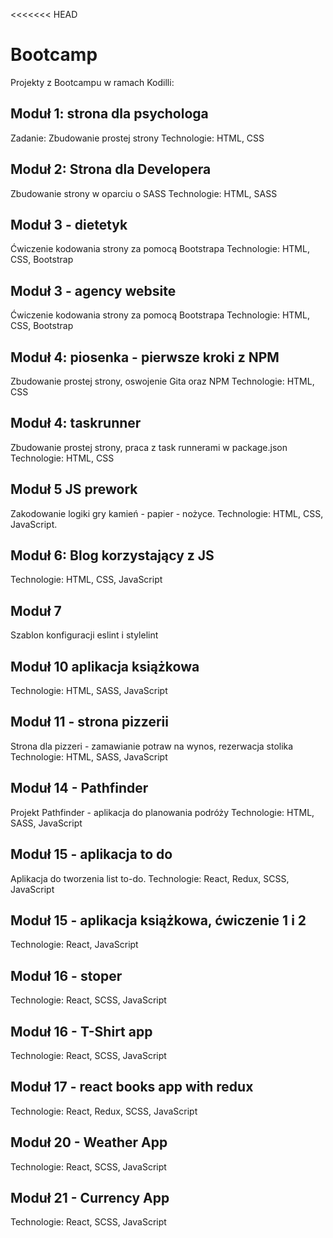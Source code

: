 <<<<<<< HEAD

# Bootcamp

Projekty z Bootcampu w ramach Kodilli:

## Moduł 1: strona dla psychologa

Zadanie: Zbudowanie prostej strony
Technologie: HTML, CSS

## Moduł 2: Strona dla Developera

Zbudowanie strony w oparciu o SASS
Technologie: HTML, SASS

## Moduł 3 - dietetyk

Ćwiczenie kodowania strony za pomocą Bootstrapa
Technologie: HTML, CSS, Bootstrap

## Moduł 3 - agency website

Ćwiczenie kodowania strony za pomocą Bootstrapa
Technologie: HTML, CSS, Bootstrap

## Moduł 4: piosenka - pierwsze kroki z NPM

Zbudowanie prostej strony, oswojenie Gita oraz NPM
Technologie: HTML, CSS

## Moduł 4: taskrunner

Zbudowanie prostej strony, praca z task runnerami w package.json
Technologie: HTML, CSS

## Moduł 5 JS prework

Zakodowanie logiki gry kamień - papier - nożyce.
Technologie: HTML, CSS, JavaScript.

## Moduł 6: Blog korzystający z JS

Technologie: HTML, CSS, JavaScript

## Moduł 7

Szablon konfiguracji eslint i stylelint

## Moduł 10 aplikacja książkowa

Technologie: HTML, SASS, JavaScript

## Moduł 11 - strona pizzerii

Strona dla pizzeri - zamawianie potraw na wynos, rezerwacja stolika
Technologie: HTML, SASS, JavaScript

## Moduł 14 - Pathfinder

Projekt Pathfinder - aplikacja do planowania podróży
Technologie: HTML, SASS, JavaScript

## Moduł 15 - aplikacja to do

Aplikacja do tworzenia list to-do.
Technologie: React, Redux, SCSS, JavaScript

## Moduł 15 - aplikacja książkowa, ćwiczenie 1 i 2

Technologie: React, JavaScript

## Moduł 16 - stoper

Technologie: React, SCSS, JavaScript

## Moduł 16 - T-Shirt app

Technologie: React, SCSS, JavaScript

## Moduł 17 - react books app with redux

Technologie: React, Redux, SCSS, JavaScript

## Moduł 20 - Weather App

Technologie: React, SCSS, JavaScript

## Moduł 21 - Currency App

Technologie: React, SCSS, JavaScript
